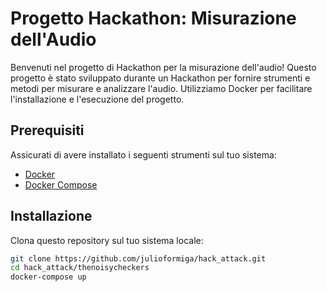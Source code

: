 # Progetto Hackathon: Misurazione dell'Audio

Benvenuti nel progetto di Hackathon per la misurazione dell'audio! Questo progetto è stato sviluppato durante un Hackathon per fornire strumenti e metodi per misurare e analizzare l'audio. Utilizziamo Docker per facilitare l'installazione e l'esecuzione del progetto.

## Prerequisiti

Assicurati di avere installato i seguenti strumenti sul tuo sistema:
- [Docker](https://www.docker.com/get-started)
- [Docker Compose](https://docs.docker.com/compose/install/)

## Installazione

Clona questo repository sul tuo sistema locale:
   ```bash
   git clone https://github.com/julioformiga/hack_attack.git
   cd hack_attack/thenoisycheckers
   docker-compose up
   ```
